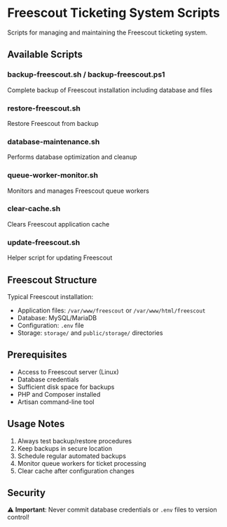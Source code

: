# Freescout Ticketing System Scripts

Scripts for managing and maintaining the Freescout ticketing system.

## Available Scripts

### backup-freescout.sh / backup-freescout.ps1
Complete backup of Freescout installation including database and files

### restore-freescout.sh
Restore Freescout from backup

### database-maintenance.sh
Performs database optimization and cleanup

### queue-worker-monitor.sh
Monitors and manages Freescout queue workers

### clear-cache.sh
Clears Freescout application cache

### update-freescout.sh
Helper script for updating Freescout

## Freescout Structure

Typical Freescout installation:
- Application files: `/var/www/freescout` or `/var/www/html/freescout`
- Database: MySQL/MariaDB
- Configuration: `.env` file
- Storage: `storage/` and `public/storage/` directories

## Prerequisites

- Access to Freescout server (Linux)
- Database credentials
- Sufficient disk space for backups
- PHP and Composer installed
- Artisan command-line tool

## Usage Notes

1. Always test backup/restore procedures
2. Keep backups in secure location
3. Schedule regular automated backups
4. Monitor queue workers for ticket processing
5. Clear cache after configuration changes

## Security

⚠️ **Important**: Never commit database credentials or `.env` files to version control!
